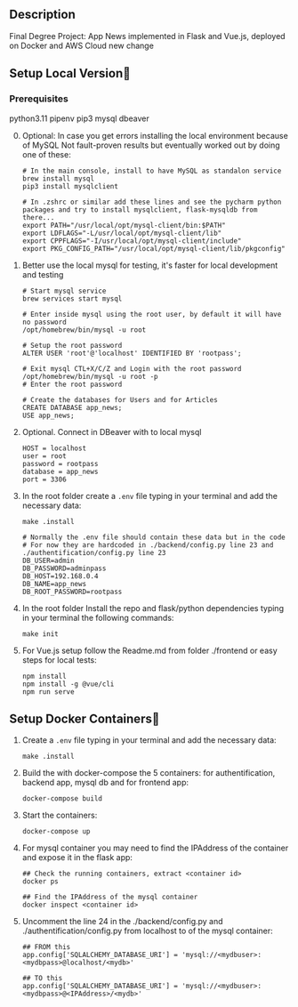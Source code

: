 ## Description

Final Degree Project: App News implemented in Flask and Vue.js, deployed on Docker and AWS Cloud
new change

## Setup Local Version🧰

### Prerequisites 
python3.11
pipenv 
pip3
mysql
dbeaver

0. Optional: In case you get errors installing the local environment because of MySQL
   Not fault-proven results but eventually worked out by doing one of these:
    ```
   # In the main console, install to have MySQL as standalon service
   brew install mysql
   pip3 install mysqlclient
   
   # In .zshrc or similar add these lines and see the pycharm python packages and try to install mysqlclient, flask-mysqldb from there...
   export PATH="/usr/local/opt/mysql-client/bin:$PATH"
   export LDFLAGS="-L/usr/local/opt/mysql-client/lib"
   export CPPFLAGS="-I/usr/local/opt/mysql-client/include"
   export PKG_CONFIG_PATH="/usr/local/opt/mysql-client/lib/pkgconfig"
    ```
   
1. Better use the local mysql for testing, it's faster for local development and testing
   
   ```
   # Start mysql service 
   brew services start mysql 
   
   # Enter inside mysql using the root user, by default it will have no password
   /opt/homebrew/bin/mysql -u root
   
   # Setup the root password
   ALTER USER 'root'@'localhost' IDENTIFIED BY 'rootpass';
   
   # Exit mysql CTL+X/C/Z and Login with the root password
   /opt/homebrew/bin/mysql -u root -p
   # Enter the root password
   
   # Create the databases for Users and for Articles
   CREATE DATABASE app_news;
   USE app_news;
   ```
   
2. Optional. Connect in DBeaver with to local mysql
   ```
   HOST = localhost
   user = root
   password = rootpass
   database = app_news
   port = 3306
   ```
   
1. In the root folder create a `.env` file typing in your terminal and add the necessary data:
    ```
   make .install
    ```
   
    ```
   # Normally the .env file should contain these data but in the code
   # For now they are hardcoded in ./backend/config.py line 23 and ./authentification/config.py line 23
   DB_USER=admin
   DB_PASSWORD=adminpass
   DB_HOST=192.168.0.4
   DB_NAME=app_news
   DB_ROOT_PASSWORD=rootpass
    ```

2. In the root folder Install the repo and flask/python dependencies typing in your terminal the following commands:
    ```
   make init
    ```
   
3. For Vue.js setup follow the Readme.md from folder ./frontend or easy steps for local tests:
    ```
    npm install
    npm install -g @vue/cli
    npm run serve
    ```
   
## Setup Docker Containers🧰
1. Create a `.env` file typing in your terminal and add the necessary data:
    ```
    make .install
    ```

2. Build the with docker-compose the 5 containers: for authentification, backend app, mysql db and for frontend app:
    ```
    docker-compose build
    ```
   
3. Start the containers:
    ```
   docker-compose up
    ```
4. For mysql container you may need to find the IPAddress of the container and expose it in the flask app:
    ```
   ## Check the running containers, extract <container id>
   docker ps  
   
   ## Find the IPAddress of the mysql container                       
   docker inspect <container id>     
    ```
5. Uncomment the line 24 in the ./backend/config.py and ./authentification/config.py from localhost to <IPAddress> of the mysql container:
    ```
   ## FROM this
   app.config['SQLALCHEMY_DATABASE_URI'] = 'mysql://<mydbuser>:<mydbpass>@localhost/<mydb>'
   
   ## TO this
   app.config['SQLALCHEMY_DATABASE_URI'] = 'mysql://<mydbuser>:<mydbpass>@<IPAddress>/<mydb>'
    ```